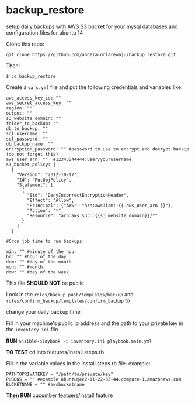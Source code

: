 # backup_restore

setup daily backups with AWS S3 bucket for your mysql databases and configuration files for ubuntu 14

Clone this repo: 

```git clone https://github.com/andela-oolarewaju/backup_restore.git ```

Then:

```$ cd backup_restore```

Create a ```vars.yml``` file and put the following credentials and variables like:

```
aws_access_key_id: ""
aws_secret_access_key: ""
region: ""
output: ""
s3_website_domain: ""
folder_to_backup: ""
db_to_backup: ""
sql_username: ""
sql_password: ""
db_backup_name: ""
encryption_password: "" #password to use to encrypt and decrypt backup (do not forget this)
aws_user_arn: ""  #12345544444:user/yourusername
s3_bucket_policy: |
  {
    "Version": "2012-10-17",
    "Id": "PutObjPolicy",
    "Statement": [
      {
        "Sid": "DenyIncorrectEncryptionHeader",
        "Effect": "Allow",
        "Principal": {"AWS": "arn:aws:iam::{{ aws_user_arn }}"},
        "Action": "*",
        "Resource": "arn:aws:s3:::{{s3_website_domain}}/*"
      }
    ]
  }

#Cron job time to run backups:

min: "" #minute of the hour 
hr: "" #hour of the day
dom: "" #day of the month
mon: "" #month
dow: "" #day of the week

```

This file **SHOULD NOT** be public

Look in the ```roles/backup_push/templates/backup``` and  ```roles/confirm_backup/templates/confirm_backup``` to 

change your daily backup time.

Fill in your machine's public ip address and the path to your private key in the ```inventory.ini``` file

**RUN** `ansible-playbook -i inventory.ini playbook.main.yml`

**TO TEST**
cd into features/install.steps.rb

Fill in the variable values in the install.steps.rb file. example:
```
PATHTOPRIVATEKEY = "/path/to/private/key"
PUBDNS = "" #example ubuntu@ec2-11-22-33-44.compute-1.amazonaws.com
BUCKETNAME = "" #awsbucketname
```

**Then RUN** cucumber featuers/install.feature